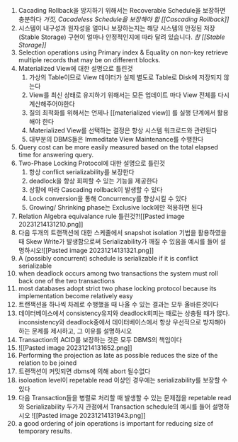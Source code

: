 1. Cacading Rollback을 방지하기 위해서는 Recoverable Schedule을 보장하면 충분하다
   *거짓, Cacadeless Schedule을 보장해야 함
    [[Cascading Rollback]]* 
2. 시스템이 내구성과 원자성을 얼마나 보장하는지는 해당 시스템의 안정된 저장(Stable Storage) 구현이 얼마나 안정적인지에 따라 달려 있습니다.
   *참
   [[Stable Storage]]* 
3. Selection operations using Primary index & Equality on non-key retrieve multiple records that may be on different blocks.
4. Materialized View에 대한 설명으로 틀린것
	1. 가상의 Table이므로 View 데이터가 실제 별도로 Table로 Disk에 저장되지 않는다
	2. View를 최신 상태로 유지하기 위해서는 모든 업데이트 마다 View 전체를 다시 계산해주어야한다
	3. 질의 최적화를 위해서는 언제나 [[materialized view]] 를 실행 단계에서 활용해야 한다
	4. Materialized View를 선택하는 결정은 항상 시스템 워크로드와 관련된다
	5. 대부분의 DBMS들은 Immeditate View Maintenance를 수행한다
5. Query cost can be more easily measured based on the total elapsed time for answering query.
6. Two-Phase Locking Protocol에 대한 설명으로 틀린것
	1. 항상 conflict serializability를 보장한다
	2. deadlock을 항상 회피할 수 있는 기능을 제공한다
	3. 상황에 따라 Cascading rollback이 발생할 수 있다
	4. Lock conversion을 통해 Concurrency를 향상시킬 수 있다
	5. Growing/ Shrinking phase는 Exclusive lock에만 적용하면 된다
7. Relation Algebra equivalance rule 틀린것?![[Pasted image 20231214131210.png]]
8. 다음 두개의 트랜잭션에 대한 스케줄에서 snapshot isolation 기법을 활용하였을 때 Skew Write가 발생함으로써 Serializability가 깨질 수 있음을 예시를 들어 설명하시오![[Pasted image 20231214131321.png]]
9. A (possibly concurrent) schedule is serializable if it is conflict serializable
10. when deadlock occurs among two transactions the system must roll back one of the two transactions 
11. most databases adopt strict two phase locking protocol because its implementation become relatively easy
12. 트랜잭션을 하나씩 차례로 수행했을 때 나올 수 있는 결과는 모두 올바른것이다
13. 데이터베이스에서 consistency유지와 deadlock회피는 때로는 상충될 때가 많다. inconsistency와 deadlock중에서 데이터베이스에서 항상 우선적으로 방지해야 하는 문제를 제시하고, 그 이유를 설명하시오 
14. Transaction의 ACID를 보장하는 것은 모두 DBMS의 책임이다
15. ![[Pasted image 20231214131652.png]]
16. Performing the projection as late as possible reduces the size of the relation to be joined
17. 트랜잭션이 커밋되면 dbms에 의해 abort 될수없다
18. isoloation level이 repetable read 이상인 경우에는 serializability를 보장할 수 있다
19. 다음 Transaction들을 병렬로 처리할 때 발생할 수 있는 문제점을 repetable read와 Serializability 두가지 관점에서 Transaction schedule의 예시를 들어 설명하시오 ![[Pasted image 20231214131943.png]]
20. a good ordering of join operations is important for reducing size of temporary results.